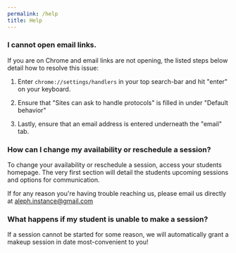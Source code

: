 ```yaml
---
permalink: /help
title: Help
---
```


### I cannot open email links.
If you are on Chrome and email links are not opening, the listed steps below detail how to resolve this issue:

1. Enter `chrome://settings/handlers` in your top search-bar and hit "enter" on your keyboard.

2. Ensure that "Sites can ask to handle protocols" is filled in under "Default behavior"

3. Lastly, ensure that an email address is entered underneath the "email" tab. 

### How can I change my availability or reschedule a session?

To change your availability or reschedule a session, access your students homepage. The very first section will detail the students upcoming sessions and options for communication. 

If for any reason you're having trouble reaching us, please email us directly at <a href="mailto:aleph.instance@gmail.com">aleph.instance@gmail.com</a>

### What happens if my student is unable to make a session?

If a session cannot be started for some reason, we will automatically grant a makeup session in date most-convenient to you!